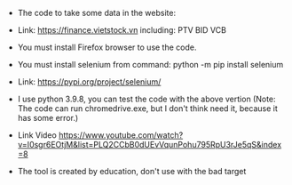 - The code to take some data in the website:
- Link: https://finance.vietstock.vn including: PTV BID VCB
- You must install Firefox browser to use the code.
- You must install selenium from command: python -m pip install selenium
- Link: https://pypi.org/project/selenium/

- I use python 3.9.8, you can test the code with the above vertion
(Note: The code can run chromedrive.exe, but I don't think need it, because it has some error.)

- Link Video
https://www.youtube.com/watch?v=I0sgr6EOtjM&list=PLQ2CCbB0dUEvVqunPohu795RpU3rJe5qS&index=8

- The tool is created by education, don't use with the bad target
